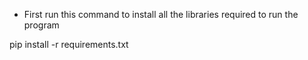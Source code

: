 - First run this command to install all the libraries required to run the program

pip install -r requirements.txt

